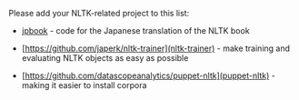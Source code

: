 Please add your NLTK-related project to this list:

* [jpbook](https://github.com/mhagiwara/nltk) - code for the Japanese translation of the NLTK book

* [https://github.com/japerk/nltk-trainer](nltk-trainer) - make training and evaluating NLTK objects as easy as possible
* [https://github.com/datascopeanalytics/puppet-nltk](puppet-nltk) - making it easier to install corpora



